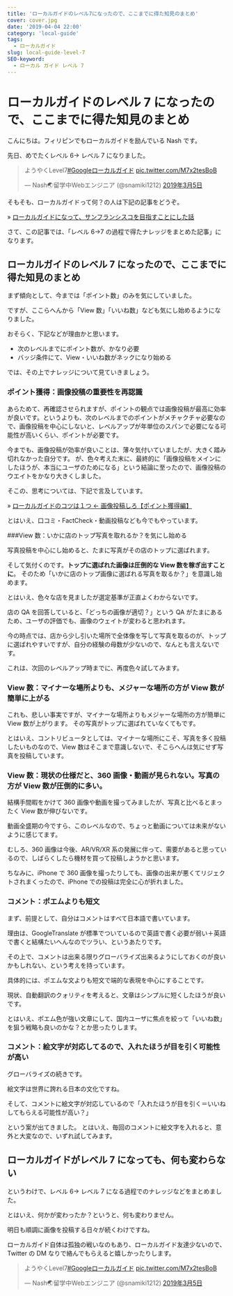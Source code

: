 ```yaml
---
title: 'ローカルガイドのレベル7になったので、ここまでに得た知見のまとめ'
cover: cover.jpg
date: '2019-04-04 22:00'
category: 'local-guide'
tags:
  - ローカルガイド
slug: local-guide-level-7
SEO-keyword:
  - ローカル ガイド レベル 7
---
```


# ローカルガイドのレベル 7 になったので、ここまでに得た知見のまとめ

こんにちは。フィリピンでもローカルガイドを励んでいる Nash です。

先日、めでたくレベル 6→ レベル 7 になりました。

<blockquote class="twitter-tweet" data-lang="ja"><p lang="ja" dir="ltr">ようやくLevel7<a href="https://twitter.com/hashtag/Google%E3%83%AD%E3%83%BC%E3%82%AB%E3%83%AB%E3%82%AC%E3%82%A4%E3%83%89?src=hash&amp;ref_src=twsrc%5Etfw">#Googleローカルガイド</a> <a href="https://t.co/M7x2tesBoB">pic.twitter.com/M7x2tesBoB</a></p>&mdash; Nash🌏留学中Webエンジニア (@snamiki1212) <a href="https://twitter.com/snamiki1212/status/1102914160483057664?ref_src=twsrc%5Etfw">2019年3月5日</a></blockquote>
<script async src="https://platform.twitter.com/widgets.js" charset="utf-8"></script>

そもそも、ローカルガイドって何？の人は下記の記事をどうぞ。

» [ローカルガイドになって、サンフランシスコを目指すことにした話](./investigate-local-guide)

さて、この記事では、「レベル 6→7 の過程で得たナレッジをまとめた記事」になります。

## ローカルガイドのレベル 7 になったので、ここまでに得た知見のまとめ

まず傾向として、今までは「ポイント数」のみを気にしていました。

ですが、ここらへんから「View 数」「いいね数」なども気にし始めるようになりました。

おそらく、下記などが理由かと思います。

- 次のレベルまでにポイント数が、かなり必要
- バッジ条件にて、View・いいね数がネックになり始める

では、その上でナレッジについて見ていきましょう。

### ポイント獲得：画像投稿の重要性を再認識

あらためて、再確認させられますが、ポイントの観点では画像投稿が最高に効率が良いです。というよりも、次のレベルまでのポイントがメチャクチャ必要なので、画像投稿を中心にしないと、レベルアップが年単位のスパンで必要になる可能性が高いくらい、ポイントが必要です。

今までも、画像投稿が効率が良いことは、薄々気付いていましたが、大きく踏み切れなかった自分です。
が、色々考えた末に、最終的に「画像投稿をメインにしたほうが、本当にユーザのためになる」という結論に至ったので、画像投稿のウエイトをかなり大きくしました。

そこの、思考については、下記で言及しています。

» [ローカルガイドのコツは１つ ← 画像投稿しろ【ポイント獲得編】](./local-guide-point-tips)

とはいえ、口コミ・FactCheck・動画投稿なども今でもやっています。

###View 数：いかに店のトップ写真を取れるか？を気にし始める

写真投稿を中心にし始めると、たまに写真がその店のトップに選ばれます。

そして気付くのです。<b>トップに選ばれた画像は圧倒的な View 数を稼ぎ出すことに</b>。
そのため「いかに店のトップ画像に選ばれる写真を取るか？」を意識し始めます。

とはいえ、色々な店を見ましたが選定基準が正直よくわからないです。

店の QA を回答していると、「どっちの画像が適切？」という QA がたまにあるため、ユーザの評価でも、画像のウェイトが変わると思われます。

今の時点では、店から少し引いた場所で全体像を写して写真を取るのが、トップに選ばれやすいですが、自分の経験の母数が少ないので、なんとも言えないです。

これは、次回のレベルアップ時までに、再度色々試してみます。

### View 数：マイナーな場所よりも、メジャーな場所の方が View 数が簡単に上がる

これも、悲しい事実ですが、マイナーな場所よりもメジャーな場所の方が簡単に View 数が上がります。
その写真がトップに選ばれていなくてもです。

とはいえ、コントリビュータとしては、マイナーな場所にこそ、写真を多く投稿したいものなので、View 数はそこまで意識しないで、そこらへんは気にせず写真を投稿しています。

### View 数：現状の仕様だと、360 画像・動画が見られない。写真の方が View 数が圧倒的に多い。

結構手間暇をかけて 360 画像や動画を撮ってみましたが、写真と比べるとまったく View 数が伸びないです。

動画全盛期の今ですら、このレベルなので、ちょっと動画については未来がないように感じてます。

むしろ、360 画像は今後、AR/VR/XR 系の発展に伴って、需要があると思っているので、しばらくしたら機材を買って投稿しようかと思います。

ちなみに、iPhone で 360 画像を撮ったりしても、画像の出来が悪くてリジェクトされまくったので、iPhone での投稿は完全に心が折れました。

### コメント：ポエムよりも短文

まず、前提として、自分はコメントはすべて日本語で書いています。

理由は、GoogleTranslate が標準でついているので英語で書く必要が弱い＋英語で書くと結構たいへんなのでツラい、というあたりです。

その上で、コメントは出来る限りグローバライズ出来るようにしておくのが良いかもしれない、という考えを持っています。

具体的には、ポエムな文よりも短文で端的な表現を中心にすることです。

現状、自動翻訳のクォリティを考えると、文章はシンプルに短くしたほうが良いです。

とはいえ、ポエム色が強い文章にして、国内ユーザに焦点を絞って「いいね数」を狙う戦略も良いのかな？とか思ったりします。

### コメント：絵文字が対応してるので、入れたほうが目を引く可能性が高い

グローバライズの続きです。

絵文字は世界に誇れる日本の文化ですね。

そして、コメントに絵文字が対応しているので「入れたほうが目を引く＝いいねしてもらえる可能性が高い？」

という案が出てきました。
とはいえ、毎回のコメントに絵文字を入れると、意外と大変なので、いずれ試してみます。

## ローカルガイドがレベル 7 になっても、何も変わらない

というわけで、レベル 6→ レベル 7 になる過程でのナレッジなどをまとめました。

とはいえ、何かが変わったか？というと、何も変わりません。

明日も順調に画像を投稿する日々が続くわけですね。

ローカルガイド自体は孤独の戦いなのもあり、ローカルガイド友達少ないので、Twitter の DM なりで絡んでもらえると嬉しかったりします。

<blockquote class="twitter-tweet" data-lang="ja"><p lang="ja" dir="ltr">ようやくLevel7<a href="https://twitter.com/hashtag/Google%E3%83%AD%E3%83%BC%E3%82%AB%E3%83%AB%E3%82%AC%E3%82%A4%E3%83%89?src=hash&amp;ref_src=twsrc%5Etfw">#Googleローカルガイド</a> <a href="https://t.co/M7x2tesBoB">pic.twitter.com/M7x2tesBoB</a></p>&mdash; Nash🌏留学中Webエンジニア (@snamiki1212) <a href="https://twitter.com/snamiki1212/status/1102914160483057664?ref_src=twsrc%5Etfw">2019年3月5日</a></blockquote>
<script async src="https://platform.twitter.com/widgets.js" charset="utf-8"></script>
